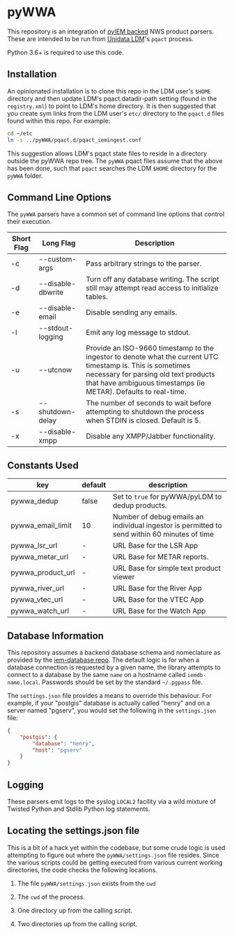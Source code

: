 pyWWA
=====

This repository is an integration of [pyIEM backed](https://github.com/akrherz/pyIEM) NWS product parsers.  These are intended to be run from [Unidata LDM](https://github.com/Unidata/LDM)'s `pqact` process.

Python 3.6+ is required to use this code.

Installation
------------

An opinionated installation is to clone this repo in the LDM user's `$HOME` directory and then update LDM's pqact.datadir-path setting (found in the `registry.xml`) to point to LDM's home directory.  It is then suggested that you create sym links from the LDM user's `etc/` directory to the `pqact.d` files found within this repo.  For example:

```bash
cd ~/etc
ln -s ../pyWWA/pqact.d/pqact_iemingest.conf
```

This suggestion allows LDM's pqact state files to reside in a directory outside the pyWWA repo tree.  The `pyWWA` pqact files assume that the above has been done, such that `pqact` searches the LDM `$HOME` directory for the `pyWWA` folder.

Command Line Options
--------------------

The ``pyWWA`` parsers have a common set of command line options that control
their execution.

Short Flag | Long Flag | Description
--- | --- | ---
-c | --custom-args | Pass arbitrary strings to the parser.
-d | --disable-dbwrite | Turn off any database writing.  The script still may attempt read access to initialize tables.
-e | --disable-email | Disable sending any emails.
-l | --stdout-logging | Emit any log message to stdout.
-u | --utcnow | Provide an ISO-9660 timestamp to the ingestor to denote what the current UTC timestamp is.  This is sometimes necessary for parsing old text products that have ambiguous timestamps (ie METAR).  Defaults to real-time.
-s | --shutdown-delay | The number of seconds to wait before attempting to shutdown the process when STDIN is closed.  Default is 5.
-x | --disable-xmpp | Disable any XMPP/Jabber functionality.

Constants Used
--------------

key | default | description
--- | ---- | ---
pywwa_dedup | false | Set to `true` for pyWWA/pyLDM to dedup products.
pywwa_email_limit | 10 | Number of debug emails an individual ingestor is permitted to send within 60 minutes of time
pywwa_lsr_url | - | URL Base for the LSR App
pywwa_metar_url | - | URL Base for METAR reports.
pywwa_product_url | - | URL Base for simple text product viewer
pywwa_river_url | - | URL Base for the River App
pywwa_vtec_url | - | URL Base for the VTEC App
pywwa_watch_url | - | URL Base for the Watch App

Database Information
--------------------

This repository assumes a backend database schema and nomeclature as provided by the [iem-database repo](https://github.com/akrherz/iem-database).  The default logic is for when a database connection is requested by a given name, the library attempts to connect to a database by the same `name` on a hostname called `iemdb-name.local`.  Passwords should be set by the standard `~/.pgpass` file.

The `settings.json` file provides a means to override this behaviour.  For example, if your "postgis" database is actually called "henry" and on a server named "pgserv", you would set the following in the `settings.json` file:

```json
{
    "postgis": {
        "database": "henry",
        "host": "pgserv"
    }
}
```

Logging
-------

These parsers emit logs to the syslog `LOCAL2` facility via a wild mixture of
Twisted Python and Stdlib Python log statements.

Locating the settings.json file
-------------------------------

This is a bit of a hack yet within the codebase, but some crude logic is used attempting to figure out where the `pyWWA/settings.json` file resides.  Since the various scripts could be getting executed from various current working directories, the code checks the following locations.

1. The file `pyWWA/settings.json` exists from the `cwd`

2. The `cwd` of the process.

3. One directory up from the calling script.

4. Two directories up from the calling script.
